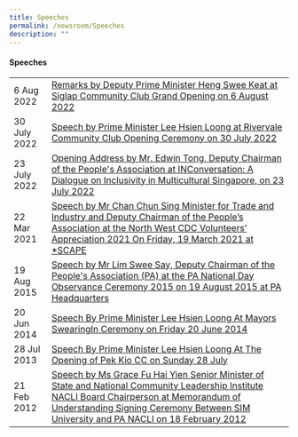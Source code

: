 ```yaml
---
title: Speeches
permalink: /newsroom/Speeches
description: ""
---
```

#### Speeches



|  | | 
| -------- | -------- |
| 6 Aug 2022|<a href="/files/NewsRoom/remarks-by-deputy-prime-minister-heng-swee-keat-on-6-august-2022.pdf">Remarks by Deputy Prime Minister Heng Swee Keat at Siglap Community Club Grand Opening on 6 August 2022</a>|
| 30 July 2022| <a href="/files/NewsRoom/speech-by-prime-minister30-july-2022-at-rivervale-community-club.pdf">Speech by Prime Minister Lee Hsien Loong at Rivervale Community Club Opening Ceremony on 30 July 2022</a>|
| 23 July 2022| <a href="/files/NewsRoom/opening-address-by-mr-edwin-tong-23-july-2022.pdf">Opening Address by Mr. Edwin Tong, Deputy Chairman of the People's Association at INConversation: A Dialogue on Inclusivity in Multicultural Singapore, on 23 July 2022</a>|
| 22 Mar 2021     | <a href="/files/NewsRoom/speech-by-mr-chan-chun-sing-minister-for-trade-and-industr.pdf">Speech by Mr Chan Chun Sing Minister for Trade and Industry and Deputy Chairman of the People’s Association at the North West CDC Volunteers’ Appreciation 2021 On Friday, 19 March 2021 at *SCAPE </a>  | 
| 19 Aug 2015    | <a href="/files/NewsRoom/speech-by-minister-lim-swee-say-deputy-chairman-of-the-peoples-association.pdf">Speech by Mr Lim Swee Say, Deputy Chairman of the People's Association (PA) at the PA National Day Observance Ceremony 2015 on 19 August 2015 at PA Headquarters</a>| 
| 20 Jun 2014 | <a href="/files/NewsRoom/speech-by-prime-minister-lee-hsien-loong-at-mayors-swearingin-ceremony-on-friday-20-june-2014.pdf">Speech By Prime Minister Lee Hsien Loong At Mayors SwearingIn Ceremony on Friday 20 June 2014</a>   | 
| 28 Jul 2013|<a href="/files/NewsRoom/speech-by-prime-minister-lee-hsien-loong-at-the-opening-of-pek-kio-cc-on-sunday-28-july-2013.pdf"> Speech By Prime Minister Lee Hsien Loong At The Opening of Pek Kio CC on Sunday 28 July</a>|
| 21 Feb 2012 | <a href="/files/NewsRoom/speech-by-ms-grace-fu-hai-yien-senior-minister-of-state.pdf">Speech by Ms Grace Fu Hai Yien Senior Minister of State and National Community Leadership Institute NACLI Board Chairperson at Memorandum of Understanding Signing Ceremony Between SIM University and PA NACLI on 18 February 2012</a>|
